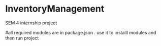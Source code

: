 # InventoryManagement
SEM 4 internship project


#all required modules are in package.json .
use it to installl modules and then run project
